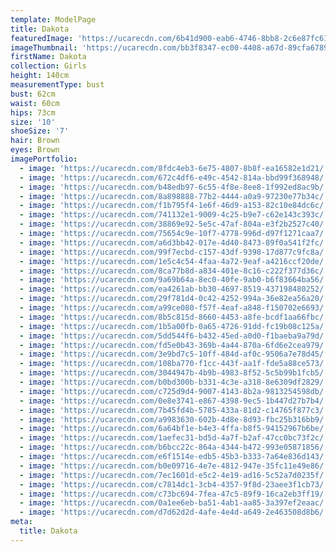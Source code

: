 ```yaml
---
template: ModelPage
title: Dakota
featuredImage: 'https://ucarecdn.com/6b41d900-eab6-4746-8bb8-2c6e87fc61c8/'
imageThumbnail: 'https://ucarecdn.com/bb3f8347-ec00-4408-a67d-89cfa6789200/'
firstName: Dakota
collection: Girls
height: 140cm
measurementType: bust
bust: 62cm
waist: 60cm
hips: 73cm
size: '10'
shoeSize: '7'
hair: Brown
eyes: Brown
imagePortfolio:
  - image: 'https://ucarecdn.com/8fdc4eb3-6e75-4807-8b8f-ea16582e1d21/'
  - image: 'https://ucarecdn.com/672c4df6-e49c-4542-814a-bbd99f368948/'
  - image: 'https://ucarecdn.com/b48edb97-6c55-4f8e-8ee8-1f992ed8ac9b/'
  - image: 'https://ucarecdn.com/8a898888-77b2-4444-a0a9-97230e77b34c/'
  - image: 'https://ucarecdn.com/f1b795f4-1e6f-46d9-a153-82c10e84dc6c/'
  - image: 'https://ucarecdn.com/741132e1-9009-4c25-b9e7-c62e143c393c/'
  - image: 'https://ucarecdn.com/38869e92-5e5c-47af-804a-e3f2b2527c40/'
  - image: 'https://ucarecdn.com/75654c9e-10f7-4778-996d-d97f1271caa7/'
  - image: 'https://ucarecdn.com/a6d3bb42-017e-4d40-8473-89f0a541f2fc/'
  - image: 'https://ucarecdn.com/99f7ecbd-c157-43df-9398-17d877c9fc8a/'
  - image: 'https://ucarecdn.com/1e5c4c54-4faa-4a72-9eaf-a4216ccf20de/'
  - image: 'https://ucarecdn.com/8ca77b8d-a834-401e-8c16-c222f377d36c/'
  - image: 'https://ucarecdn.com/9a69b64a-8ec0-40fe-9ab0-b6f83664ba56/'
  - image: 'https://ucarecdn.com/ea4261ab-bb30-4697-8519-437198480252/'
  - image: 'https://ucarecdn.com/29f781d4-0c42-4252-994a-36e82ea56a20/'
  - image: 'https://ucarecdn.com/a99ce080-f57f-4eaf-a848-f150702e6693/'
  - image: 'https://ucarecdn.com/8b5c815d-8660-4453-a8fe-bcdf1aa66fbc/'
  - image: 'https://ucarecdn.com/1b5a00fb-0a65-4726-91dd-fc19b08c125a/'
  - image: 'https://ucarecdn.com/5dd544f6-b432-45ed-a0d0-f1baeba9a79d/'
  - image: 'https://ucarecdn.com/fd5e0b43-369b-4a44-870a-6fd6e2cea979/'
  - image: 'https://ucarecdn.com/3e9bd7c5-10ff-484d-af0c-9506a7e78d45/'
  - image: 'https://ucarecdn.com/108ba770-f1cc-443f-aa1f-fde5a88ce573/'
  - image: 'https://ucarecdn.com/3044947b-4b9b-4983-8f52-5c5b99b1fcb5/'
  - image: 'https://ucarecdn.com/b0bd300b-b331-4c3e-a318-8e6309df2829/'
  - image: 'https://ucarecdn.com/c725d9d4-9007-4143-8b2a-9813254598db/'
  - image: 'https://ucarecdn.com/0e8e3741-e867-4398-9ec5-1b447d27b7b4/'
  - image: 'https://ucarecdn.com/7b45fd4b-5785-433a-81d2-c14765f877c3/'
  - image: 'https://ucarecdn.com/a9983630-602b-4d8e-8d93-fbc25b316bb9/'
  - image: 'https://ucarecdn.com/6a64bf1e-b4e3-4ffa-b8f5-94152967b6be/'
  - image: 'https://ucarecdn.com/1aefec31-bd5d-4a7f-b2af-47cc0bc73f2c/'
  - image: 'https://ucarecdn.com/b6bcc22c-864a-4344-b472-993e05871856/'
  - image: 'https://ucarecdn.com/e6f1514e-edb5-45b3-b333-7a64e836d143/'
  - image: 'https://ucarecdn.com/b0e09716-4e7e-4812-947e-35fc11e49e86/'
  - image: 'https://ucarecdn.com/7ec1601d-e5c2-4e19-ad16-5c52a7d0235f/'
  - image: 'https://ucarecdn.com/c7814dc1-3cb4-4357-9f8d-23aee3f1cb73/'
  - image: 'https://ucarecdn.com/c73bc694-7fea-47c5-89f9-16ca2eb3ff19/'
  - image: 'https://ucarecdn.com/0a1ee6eb-ba51-4ab1-aa85-3a397ef2eaac/'
  - image: 'https://ucarecdn.com/d7d62d2d-4afe-4e4d-a649-2e463508d8b6/'
meta:
  title: Dakota
---
```


